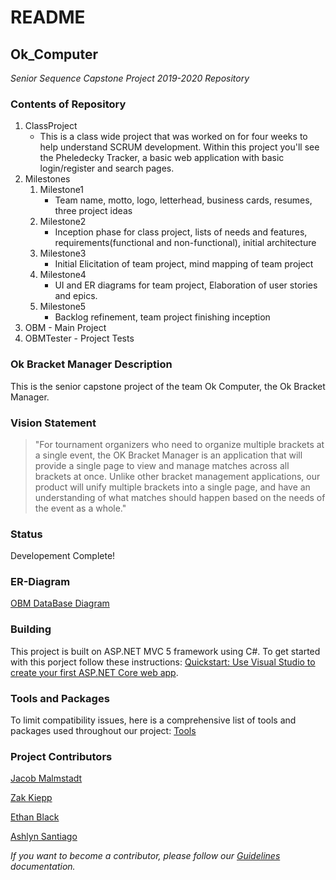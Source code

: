 # **README**
## **Ok_Computer**
*Senior Sequence Capstone Project 2019-2020 Repository*

### **Contents of Repository**
1. ClassProject
    - This is a class wide project that was worked on for four weeks to help understand SCRUM development. Within this project you'll see the Pheledecky Tracker, a basic web application with basic login/register and search pages.
1. Milestones
    1. Milestone1 
        * Team name, motto, logo, letterhead, business cards, resumes, three project ideas
    1. Milestone2
        * Inception phase for class project, lists of needs and features, requirements(functional and non-functional), initial architecture
    1. Milestone3
        * Initial Elicitation of team project, mind mapping of team project
    1. Milestone4
        * UI and ER diagrams for team project, Elaboration of user stories and epics.
    1. Milestone5
        * Backlog refinement, team project finishing inception
1. OBM - Main Project
1. OBMTester - Project Tests
        

### **Ok Bracket Manager Description**
This is the senior capstone project of the team Ok Computer, the Ok Bracket Manager.

### **Vision Statement**

> "For tournament organizers who need to organize multiple brackets at a single event, the OK Bracket Manager is an application that will provide a single page to view and manage matches across all brackets at once. Unlike other bracket management applications, our product will unify multiple brackets into a single page, and have an understanding of what matches should happen based on the needs of the event as a whole."


### **Status**
Developement Complete!

### **ER-Diagram**
[OBM DataBase Diagram](ER-Diagram.JPG)

### **Building**
This project is built on ASP.NET MVC 5 framework using C#. To get started with this porject follow these instructions: [Quickstart: Use Visual Studio to create your first ASP.NET Core web app](https://docs.microsoft.com/en-us/visualstudio/ide/quickstart-aspnet-core?view=vs-2019).

### **Tools and Packages**
To limit compatibility issues, here is a comprehensive list of tools and packages used throughout our project: [Tools](tools.md)

### **Project Contributors**
[Jacob Malmstadt](https://github.com/theMalmstadt)

[Zak Kiepp](https://github.com/chemotroph)

[Ethan Black](https://github.com/Expanseman)

[Ashlyn Santiago](https://github.com/AshlynSantiago)

*If you want to become a contributor, please follow our [Guidelines](guidelines.md) documentation.*
